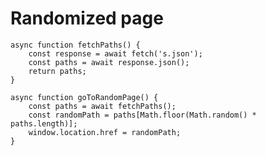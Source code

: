 # Randomized page

	async function fetchPaths() {
	    const response = await fetch('s.json');
	    const paths = await response.json();
	    return paths;
	}

	async function goToRandomPage() {
	    const paths = await fetchPaths();
	    const randomPath = paths[Math.floor(Math.random() * paths.length)];
	    window.location.href = randomPath;
	}

